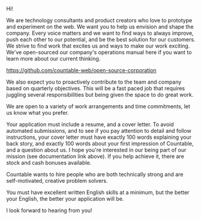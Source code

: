 Hi!

We are technology consultants and product creators who love to prototype and experiment on the web. We want you to help us envision and shape the company. Every voice matters and we want to find ways to always improve, push each other to our potential, and be the best solution for our customers. We strive to find work that excites us and ways to make our work exciting. We've open-sourced our company's operations manual here if you want to learn more about our current thinking.

https://github.com/countable-web/open-source-corporation

We also expect you to proactively contribute to the team and company based on quarterly objectives. This will be a fast paced job that requires juggling several responsibilities but being given the space to do great work.

We are open to a variety of work arrangements and time commitments, let us know what you prefer.

Your application must include a resume, and a cover letter. To avoid automated submissions, and to see if you pay attention to detail and follow instructions, your cover letter must have exactly 100 words explaining your back story, and exactly 100 words about your first impression of Countable, and a question about us. I hope you're interested in our being part of our mission (see documentation link above). If you help achieve it, there are stock and cash bonuses available.

Countable wants to hire people who are both technically strong and are self-motivated, creative problem solvers.

You must have excellent written English skills at a minimum, but the better your English, the better your application will be.

I look forward to hearing from you!
